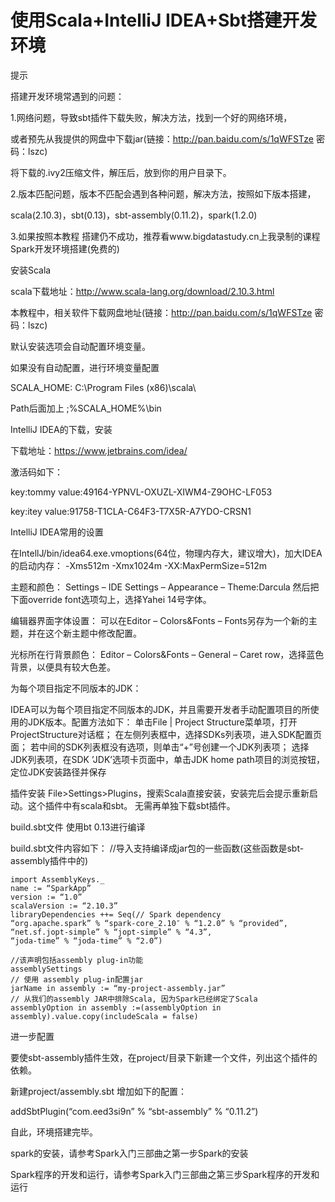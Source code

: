 # 使用Scala+IntelliJ IDEA+Sbt搭建开发环境

提示

搭建开发环境常遇到的问题：

1.网络问题，导致sbt插件下载失败，解决方法，找到一个好的网络环境，

或者预先从我提供的网盘中下载jar(链接：http://pan.baidu.com/s/1qWFSTze 密码：lszc)

将下载的.ivy2压缩文件，解压后，放到你的用户目录下。


2.版本匹配问题，版本不匹配会遇到各种问题，解决方法，按照如下版本搭建，

scala(2.10.3)，sbt(0.13)，sbt-assembly(0.11.2)，spark(1.2.0)

3.如果按照本教程 搭建仍不成功，推荐看www.bigdatastudy.cn上我录制的课程Spark开发环境搭建(免费的)

安装Scala

scala下载地址：http://www.scala-lang.org/download/2.10.3.html

本教程中，相关软件下载网盘地址(链接：http://pan.baidu.com/s/1qWFSTze 密码：lszc)

默认安装选项会自动配置环境变量。

如果没有自动配置，进行环境变量配置

SCALA_HOME: C:\Program Files (x86)\scala\

Path后面加上 ;%SCALA_HOME%\bin

 

IntelliJ IDEA的下载，安装

下载地址：https://www.jetbrains.com/idea/

激活码如下：

key:tommy
value:49164-YPNVL-OXUZL-XIWM4-Z9OHC-LF053

key:itey
value:91758-T1CLA-C64F3-T7X5R-A7YDO-CRSN1

 

IntelliJ IDEA常用的设置

在IntellJ/bin/idea64.exe.vmoptions(64位，物理内存大，建议增大)，加大IDEA的启动内存：
-Xms512m
-Xmx1024m
-XX:MaxPermSize=512m

主题和颜色：
Settings – IDE Settings – Appearance – Theme:Darcula
然后把下面override font选项勾上，选择Yahei 14号字体。

编辑器界面字体设置：
可以在Editor – Colors&Fonts – Fonts另存为一个新的主题，并在这个新主题中修改配置。

光标所在行背景颜色：
Editor – Colors&Fonts – General – Caret row，选择蓝色背景，以便具有较大色差。

 

为每个项目指定不同版本的JDK：

IDEA可以为每个项目指定不同版本的JDK，并且需要开发者手动配置项目的所使用的JDK版本。配置方法如下：
单击File | Project Structure菜单项，打开ProjectStructure对话框；
在左侧列表框中，选择SDKs列表项，进入SDK配置页面；
若中间的SDK列表框没有选项，则单击“+”号创建一个JDK列表项；
选择JDK列表项，在SDK ’JDK’选项卡页面中，单击JDK home path项目的浏览按钮，定位JDK安装路径并保存

 

插件安装
File>Settings>Plugins，搜索Scala直接安装，安装完后会提示重新启动。这个插件中有scala和sbt。
无需再单独下载sbt插件。

 
build.sbt文件
使用bt 0.13进行编译

build.sbt文件内容如下：
//导入支持编译成jar包的一些函数(这些函数是sbt-assembly插件中的)

```
import AssemblyKeys._
name := “SparkApp”
version := “1.0”
scalaVersion := “2.10.3”
libraryDependencies ++= Seq(// Spark dependency
“org.apache.spark” % “spark-core_2.10″ % “1.2.0” % “provided”,
“net.sf.jopt-simple” % “jopt-simple” % “4.3”,
“joda-time” % “joda-time” % “2.0”)

//该声明包括assembly plug-in功能
assemblySettings
// 使用 assembly plug-in配置jar
jarName in assembly := “my-project-assembly.jar”
// 从我们的assembly JAR中排除Scala, 因为Spark已经绑定了Scala
assemblyOption in assembly :=(assemblyOption in assembly).value.copy(includeScala = false)

```

进一步配置

要使sbt-assembly插件生效，在project/目录下新建一个文件，列出这个插件的依赖。

新建project/assembly.sbt 增加如下的配置：

addSbtPlugin(“com.eed3si9n” % “sbt-assembly” % “0.11.2”)


自此，环境搭建完毕。

spark的安装，请参考Spark入门三部曲之第一步Spark的安装

Spark程序的开发和运行，请参考Spark入门三部曲之第三步Spark程序的开发和运行

